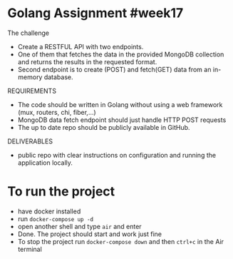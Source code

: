 # Golang Assignment #week17

The challenge

- Create a RESTFUL API with two endpoints.
- One of them that fetches the data in the provided MongoDB collection and returns the results in the requested format.
- Second endpoint is to create (POST) and fetch(GET) data from an in-memory database.

REQUIREMENTS

- The code should be written in Golang without using a web framework (mux, routers, chi, fiber,...)
- MongoDB data fetch endpoint should just handle HTTP POST requests
- The up to date repo should be publicly available in GitHub.

DELIVERABLES

- public repo with clear instructions on configuration and running the application locally.

# To run the project

- have docker installed
- run `docker-compose up -d`
- open another shell and type `air` and enter
- Done. The project should start and work just fine
- To stop the project run `docker-compose down` and then `ctrl+c` in the Air terminal
